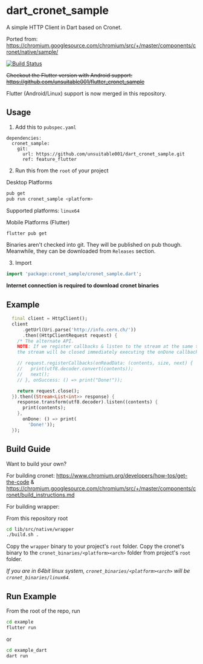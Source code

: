 # dart_cronet_sample

A simple HTTP Client in Dart based on Cronet.

Ported from: https://chromium.googlesource.com/chromium/src/+/master/components/cronet/native/sample/

[![Build Status](https://github.com/unsuitable001/dart_cronet_sample/workflows/Dart%20CI/badge.svg)](https://github.com/unsuitable001/dart_cronet_sample/actions?query=workflow%3A"Dart+CI")

~~Checkout the Flutter version with Android support: https://github.com/unsuitable001/flutter_cronet_sample~~

Flutter (Android/Linux) support is now merged in this repository.

## Usage

1. Add this to `pubspec.yaml`

```pubspec
dependencies:
  cronet_sample:
    git:
      url: https://github.com/unsuitable001/dart_cronet_sample.git
      ref: feature_flutter

```

2. Run this from the `root` of your project

Desktop Platforms

```bash
pub get
pub run cronet_sample <platform>
```
Supported platforms: `linux64`


Mobile Platforms (Flutter)

```bash
flutter pub get
```
Binaries aren't checked into git. They will be published on pub though. Meanwhile,
they can be downloaded from `Releases` section.

3. Import

```dart
import 'package:cronet_sample/cronet_sample.dart';
```

**Internet connection is required to download cronet binaries**


## Example

```dart
  final client = HttpClient();
  client
      .getUrl(Uri.parse('http://info.cern.ch/'))
      .then((HttpClientRequest request) {
    /* The alternate API.
    NOTE: If we register callbacks & listen to the stream at the same time,
    the stream will be closed immediately executing the onDone callback */

    // request.registerCallbacks(onReadData: (contents, size, next) {
    //   print(utf8.decoder.convert(contents));
    //   next();
    // }, onSuccess: () => print("Done!"));

    return request.close();
  }).then((Stream<List<int>> response) {
    response.transform(utf8.decoder).listen((contents) {
      print(contents);
    },
      onDone: () => print(
        'Done!'));
  });
```

## Build Guide

Want to build your own?

For building cronet: https://www.chromium.org/developers/how-tos/get-the-code & https://chromium.googlesource.com/chromium/src/+/master/components/cronet/build_instructions.md

For building wrapper:

From this repository root

```bash
cd lib/src/native/wrapper
./build.sh .
```

Copy the `wrapper` binary to your project's `root` folder. 
Copy the cronet's binary to the `cronet_binaries/<platform><arch>` folder from project's `root` folder.

*If you are in 64bit linux system, `cronet_binaries/<platform><arch>` will be `cronet_binaries/linux64`.*

## Run Example

From the root of the repo, run

```bash
cd example
flutter run
```

or

```bash
cd example_dart
dart run
```
